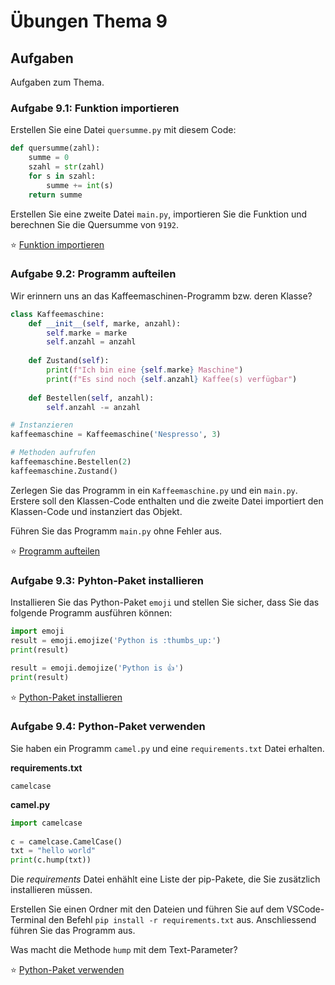 # Übungen Thema 9

## Aufgaben

Aufgaben zum Thema.

### Aufgabe 9.1:  Funktion importieren

Erstellen Sie eine Datei `quersumme.py` mit diesem Code:

```python
def quersumme(zahl):
    summe = 0
    szahl = str(zahl)
    for s in szahl:
        summe += int(s)
    return summe
```

Erstellen Sie eine zweite Datei `main.py`, importieren Sie die Funktion und berechnen Sie die Quersumme von `9192`.

⭐ [Funktion importieren](https://github.com/janikvonrotz/python.casa/blob/main/topic-9/Funktion%20importieren)

### Aufgabe 9.2: Programm aufteilen

Wir erinnern uns an das Kaffeemaschinen-Programm bzw. deren Klasse?

```python
class Kaffeemaschine:
    def __init__(self, marke, anzahl):
        self.marke = marke
        self.anzahl = anzahl
    
    def Zustand(self):
        print(f"Ich bin eine {self.marke} Maschine")
        print(f"Es sind noch {self.anzahl} Kaffee(s) verfügbar")
    
    def Bestellen(self, anzahl):
        self.anzahl -= anzahl

# Instanzieren
kaffeemaschine = Kaffeemaschine('Nespresso', 3)

# Methoden aufrufen
kaffeemaschine.Bestellen(2)
kaffeemaschine.Zustand()
```

Zerlegen Sie das Programm in  ein `Kaffeemaschine.py` und ein `main.py`. Erstere soll den Klassen-Code enthalten und die zweite Datei importiert den Klassen-Code und instanziert das Objekt.

Führen Sie das Programm `main.py` ohne Fehler aus.

⭐ [Programm aufteilen](https://github.com/janikvonrotz/python.casa/blob/main/topic-9/Programm%20aufteilen)

### Aufgabe 9.3: Pyhton-Paket installieren

Installieren Sie das Python-Paket `emoji` und stellen Sie sicher, dass Sie das folgende Programm ausführen können:

```python
import emoji
result = emoji.emojize('Python is :thumbs_up:')
print(result)

result = emoji.demojize('Python is 👍')
print(result)
```

⭐ [Python-Paket installieren](https://github.com/janikvonrotz/python.casa/blob/main/topic-9/Python-Paket%20installieren.py)

### Aufgabe 9.4: Python-Paket verwenden

Sie haben ein Programm `camel.py` und eine `requirements.txt` Datei erhalten.

**requirements.txt**

```
camelcase
```

**camel.py**

```python
import camelcase  
  
c = camelcase.CamelCase()  
txt = "hello world"  
print(c.hump(txt))
```

Die *requirements* Datei enhählt eine Liste der pip-Pakete, die Sie zusätzlich installieren müssen.

Erstellen Sie einen Ordner mit den Dateien und führen Sie auf dem VSCode-Terminal den Befehl `pip install -r requirements.txt` aus. Anschliessend führen Sie das Programm aus.

Was macht die Methode `hump` mit dem Text-Parameter?

⭐ [Python-Paket verwenden](https://github.com/janikvonrotz/python.casa/blob/main/topic-9/Python-Paket%20verwenden)
